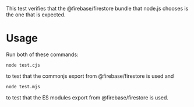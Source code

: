 This test verifies that the @firebase/firestore bundle that node.js chooses
is the one that is expected.

# Usage

Run both of these commands:

```
node test.cjs
```

to test that the commonjs export from @firebase/firestore is used and

```
node test.mjs
```

to test that the ES modules export from @firebase/firestore is used.
